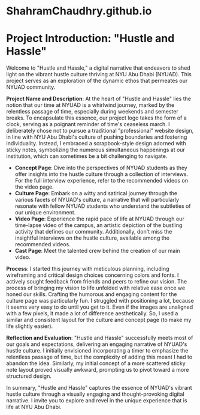 # ShahramChaudhry.github.io


# Project Introduction: "Hustle and Hassle"
Welcome to "Hustle and Hassle," a digital narrative that endeavors to shed light on the vibrant hustle culture thriving at NYU Abu Dhabi (NYUAD). This project serves as an exploration of the dynamic ethos that permeates our NYUAD community. 

**Project Name and Description**: 
At the heart of "Hustle and Hassle" lies the notion that our time at NYUAD is a whirlwind journey, marked by the relentless passage of time, especially during weekends and semester breaks. To encapsulate this essence, our project logo takes the form of a clock, serving as a poignant reminder of time's ceaseless march. I deliberately chose not to pursue a traditional "professional" website design, in line with NYU Abu Dhabi's culture of pushing boundaries and fostering individuality. Instead, I embraced a scrapbook-style design adorned with sticky notes, symbolizing the numerous simultaneous happenings at our institution, which can sometimes be a bit challenging to navigate.

- **Concept Page**: Dive into the perspectives of NYUAD students as they offer insights into the hustle culture through a collection of interviews. For the full interview experience, refer to the recommended videos on the video page.
- **Culture Page**: Embark on a witty and satirical journey through the various facets of NYUAD's culture, a narrative that will particularly resonate with fellow NYUAD students who understand the subtleties of our unique environment.
- **Video Page**: Experience the rapid pace of life at NYUAD through our time-lapse video of the campus, an artistic depiction of the bustling activity that defines our community. Additionally, don't miss the insightful interviews on the hustle culture, available among the recommended videos.
- **Cast Page**: Meet the talented crew behind the creation of our main video.

**Process**:
I started this journey with meticulous planning, including wireframing and critical design choices concerning colors and fonts. I actively sought feedback from friends and peers to refine our vision.
The process of bringing my vision to life unfolded with relative ease once we honed our skills. Crafting the humorous and engaging content for the culture page was particularly fun. I struggled with positioning a lot, because it seems very easy to do until you get to it. Even if the images are unaligned with a few pixels, it made a lot of difference aesthetically. So, I used a similar and consistent layout for the culture and concept page (to make my life slightly easier). 

**Reflection and Evaluation**:
"Hustle and Hassle" successfully meets most of our goals and expectations, delivering an engaging narrative of NYUAD's hustle culture. I initially envisioned incorporating a timer to emphasize the relentless passage of time, but the complexity of adding this meant I had to abandon the idea. Similarly, my initial concept of a more scattered sticky note layout proved visually awkward, prompting us to pivot toward a more structured design.

In summary, "Hustle and Hassle" captures the essence of NYUAD's vibrant hustle culture through a visually engaging and thought-provoking digital narrative. I invite you to explore and revel in the unique experience that is life at NYU Abu Dhabi.
